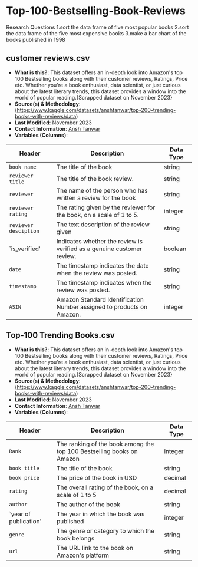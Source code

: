 # Top-100-Bestselling-Book-Reviews

Research Questions
1.sort the data frame of five most popular books
2.sort the data frame of the five most expensive books
3.make a bar chart of the books published in 1998



## customer reviews.csv

- **What is this?**: This dataset offers an in-depth look into Amazon's top 100 Bestselling books along with their customer reviews, Ratings, Price etc. Whether you're a book enthusiast, data scientist, or just curious about the latest literary trends, this dataset provides a window into the world of popular reading.{Scrapped dataset on November 2023}
- **Source(s) & Methodology**: (https://www.kaggle.com/datasets/anshtanwar/top-200-trending-books-with-reviews/data)
- **Last Modified**: November 2023
- **Contact Information**: [Ansh Tanwar](https://medium.com/@anshml)
- **Variables (Columns)**:

| Header                    | Description                                            | Data Type                   |
| ------------------------- | ------------------------------------------------------ | --------------------------- |
| `book name`               |The title of the book                              | string                        |
| `reviewer title`          |The title of the book review.                      | string                     |
| `reviewer`                |The name of the person who has written a review for the book| string                        |
| `reviewer rating`         |The rating given by the reviewer for the book, on a scale of 1 to 5.| integer                     |
| `reviewer desciption`     |The text description of the review given           | string                      |
| `is_verified'             |Indicates whether the review is verified as a genuine customer review.| boolean                     |
| `date`                    |The timestamp indicates the date when the review was posted.|string                       |
| `timestamp`               |The timestamp indicates when the review was posted.| string                        |
| `ASIN`                    |Amazon Standard Identification Number assigned to products on Amazon.| integer                       |

## Top-100 Trending Books.csv
- **What is this?**: This dataset offers an in-depth look into Amazon's top 100 Bestselling books along with their customer reviews, Ratings, Price etc. Whether you're a book enthusiast, data scientist, or just curious about the latest literary trends, this dataset provides a window into the world of popular reading.{Scrapped dataset on November 2023}
- **Source(s) & Methodology**: (https://www.kaggle.com/datasets/anshtanwar/top-200-trending-books-with-reviews/data)
- **Last Modified**: November 2023
- **Contact Information**: [Ansh Tanwar](https://medium.com/@anshml)
- **Variables (Columns)**:

| Header                    | Description                                                      | Data Type                   |
| ------------------------- | ---------------------------------------------------------------- | --------------------------- |
| `Rank`                    |The ranking of the book among the top 100 Bestselling books on Amazon|integer                   |
| `book title`              |The title of the book                                        | string                     |
| `book price`              |The price of the book in USD                                | decimal                  |
| `rating`                 |The overall rating of the book, on a scale of 1 to 5         | decimal                    |
| `author`                 |The author of the book                                       | string                     |
| `year of publication'    |The year in which the book was published                     | integer                      |
| `genre`                   |The genre or category to which the book belongs             | string                      |
| `url`                     |The URL link to the book on Amazon's platform               |  string                     |
